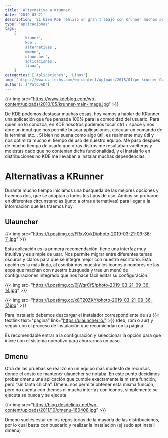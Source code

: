 ```yaml
---
title: 'Alternativa a Krunner'
date: '2019-03-21'
description: 'Si bien KDE realizo un gran trabajo con Krunner muchos programadores realizaron un esfuerzo increible para que puedas tener tu altenativa en escritorios no KDE'
type: 'aplicaciones'
tags:
    [
        'kruner',
        'kde',
        'alternativas',
        'dmenu',
        'ulauncher',
        'aplicaciones',
        'linux',
    ]
categories: ['Aplicaciones', 'Linux']
img: 'https://www.dz-techs.com/wp-content/uploads/2018/01/pe-krunner-DzTechs.jpg'
authors: ['PatoJAD']
---
```


{{< img src="https://www.kdeblog.com/wp-content/uploads/2010/05/krunner-main-image.jpg" >}}

De KDE podemos destacar muchas cosas, hoy vamos a hablar de KRunner una aplicación que fue pensada 100% para la comodidad del usuario. Para quien no lo conozca, en KDE nosotros podemos tocar ctrl + space y nos abre un input que nos permite buscar aplicaciones, ejecutar un comando de la terminal etc… Si bien no suena como algo útil, es realmente muy útil y nos optimiza mucho el tiempo de uso de nuestro equipo.
Me paso después de mucho tiempo de usarlo que otras distros me resultaban vuelteras y molestas dado que no contenían dicha funcionalidad, y el instalarlo en distribuciones no KDE me llevaban a instalar muchas dependencias.

# Alternativas a KRunner

Durante mucho tiempo iniciamos una búsqueda de las mejores opciones y traemos dos, que se adaptan a todos los tipos de uso. Ambos se probaron en diferentes circunstancias (junto a otras alternativas) para llegar a la información que les traemos hoy.

## Ulauncher

{{< img src="https://i.postimg.cc/FRxvXvkD/photo-2019-03-21-09-36-11.jpg" >}}

Esta aplicación es la primera recomendación, tiene una interfaz muy intuitiva y es simple de usar. Nos permite migrar entre diferentes temas oscuros y claros para que se integre mejor con nuestro escritorio. Esta opción es la más linda, al escribir nos muestra los iconos y nombres de las apps que machan con nuestra búsqueda y trae un menú de configuraciones integrado que nos hace fácil editar su configuración.

{{< img src="https://i.postimg.cc/0jWqrCfS/photo-2019-03-21-09-36-14.jpg" >}}

{{< img src="https://i.postimg.cc/x8T20ZKY/photo-2019-03-21-09-36-17.jpg" >}}

Para instalarlo debemos descargar el instalador correspondiente de su {{< textlink text="página" link="https://ulauncher.io/" >}} (deb, rpm o aur) y seguir con el proceso de instalación que recomiendan en la página.

Es recomendable entrar a la configuración y seleccionar la opción para que inicie con el sistema operativo para ahorrarnos un paso.

## Dmenu

Otra de las pruebas se realizó en un equipo más modesto de recursos, donde el costo de mantener ulauncher se notaba. En este punto decidimos probar dmenu una aplicación que cumple exactamente la misma función, pero “sin tanta chicha”. Dmenu nos permite obtener esta misma función, pero no cuenta con themes ni mucha interfaz con iconos, simplemente se ejecuta se busca y se ejecuta

{{< img src="https://blog.desdelinux.net/wp-content/uploads/2011/10/dmenu-160408.jpg" >}}

Dmenu sueles estar en los repositorios de la mayoría de las distribuciones, por lo cual basta con buscarlo y realizar la instalación (ej sudo apt install dmenu)
